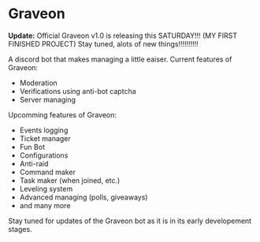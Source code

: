 # Graveon
**Update:** Official Graveon v1.0 is releasing this SATURDAY!!! (MY FIRST FINISHED PROJECT) Stay tuned, alots of new things!!!!!!!!!!

A discord bot that makes managing a little eaiser. Current features of Graveon:
* Moderation
* Verifications using anti-bot captcha
* Server managing

Upcomming features of Graveon:
* Events logging
* Ticket manager
* Fun Bot
* Configurations
* Anti-raid
* Command maker
* Task maker (when joined, etc.)
* Leveling system
* Advanced managing (polls, giveaways)
* and many more

Stay tuned for updates of the Graveon bot as it is in its early developement stages.
